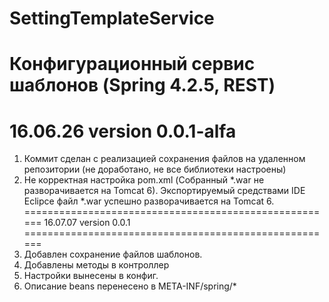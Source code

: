 # SettingTemplateService
Конфигурационный сервис шаблонов (Spring 4.2.5, REST)
======================================================
16.06.26 version 0.0.1-alfa
======================================================
1. Коммит сделан с реализацией сохранения файлов на удаленном репозитории (не доработано, не все библиотеки настроены)
2. Не корректная настройка pom.xml (Собранный *.war не разворачивается на Tomcat 6). Экспортируемый средствами IDE Eclipce 
   файл *.war успешно разворачивается на Tomcat 6.
======================================================
16.07.07 version 0.0.1
======================================================
1. Добавлен сохранение файлов шаблонов.
2. Добавлены методы в контроллер
3. Настройки вынесены в конфиг.
4. Описание beans перенесено в META-INF/spring/*
